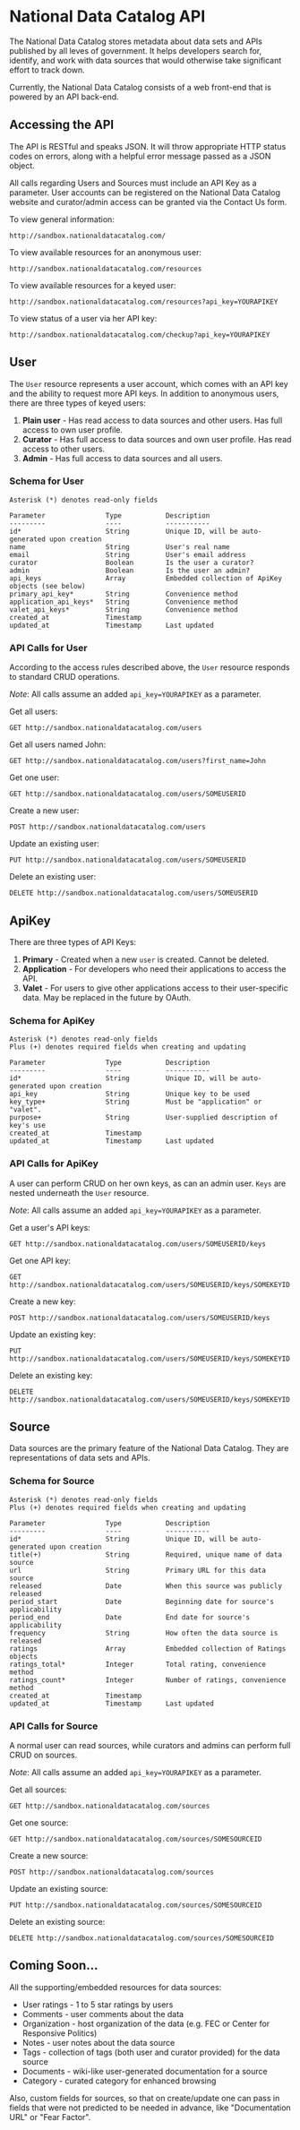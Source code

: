 # National Data Catalog API

The National Data Catalog stores metadata about data sets and APIs published by all leves of government. It helps developers search for, identify, and work with data sources that would otherwise take significant effort to track down.

Currently, the National Data Catalog consists of a web front-end that is powered by an API back-end.

## Accessing the API

The API is RESTful and speaks JSON. It will throw appropriate HTTP status codes on errors, along with a helpful error message passed as a JSON object.

All calls regarding Users and Sources must include an API Key as a parameter.
User accounts can be registered on the National Data Catalog website and curator/admin access can be granted via the Contact Us form.

To view general information:

    http://sandbox.nationaldatacatalog.com/
    
To view available resources for an anonymous user:

    http://sandbox.nationaldatacatalog.com/resources
    
To view available resources for a keyed user:

    http://sandbox.nationaldatacatalog.com/resources?api_key=YOURAPIKEY

To view status of a user via her API key:

    http://sandbox.nationaldatacatalog.com/checkup?api_key=YOURAPIKEY
    
## User

The `User` resource represents a user account, which comes with an API key and the ability to request more API keys. In addition to anonymous users, there are three types of keyed users:

1. **Plain user** - Has read access to data sources and other users. Has full access to own user profile.
2. **Curator** - Has full access to data sources and own user profile. Has read access to other users.
3. **Admin** - Has full access to data sources and all users.

### Schema for User

    Asterisk (*) denotes read-only fields

    Parameter               Type           Description
    ---------               ----           -----------
    id*                     String         Unique ID, will be auto-generated upon creation
    name                    String         User's real name
    email                   String         User's email address
    curator                 Boolean        Is the user a curator?
    admin                   Boolean        Is the user an admin?
    api_keys                Array          Embedded collection of ApiKey objects (see below)
    primary_api_key*        String         Convenience method
    application_api_keys*   String         Convenience method
    valet_api_keys*         String         Convenience method
    created_at              Timestamp      
    updated_at              Timestamp      Last updated

### API Calls for User

According to the access rules described above, the `User` resource responds to standard CRUD operations.

*Note*: All calls assume an added `api_key=YOURAPIKEY` as a parameter.

Get all users:

    GET http://sandbox.nationaldatacatalog.com/users
    
Get all users named John:

    GET http://sandbox.nationaldatacatalog.com/users?first_name=John

Get one user:

    GET http://sandbox.nationaldatacatalog.com/users/SOMEUSERID
    
Create a new user:

    POST http://sandbox.nationaldatacatalog.com/users

Update an existing user:

    PUT http://sandbox.nationaldatacatalog.com/users/SOMEUSERID
    
Delete an existing user:

    DELETE http://sandbox.nationaldatacatalog.com/users/SOMEUSERID
    
## ApiKey

There are three types of API Keys:

1. **Primary** - Created when a new `user` is created. Cannot be deleted.
2. **Application** - For developers who need their applications to access the API.
3. **Valet** - For users to give other applications access to their user-specific data. May be replaced in the future by OAuth.

### Schema for ApiKey

    Asterisk (*) denotes read-only fields
    Plus (+) denotes required fields when creating and updating

    Parameter               Type           Description
    ---------               ----           -----------
    id*                     String         Unique ID, will be auto-generated upon creation
    api_key                 String         Unique key to be used
    key_type+               String         Must be "application" or "valet".
    purpose+                String         User-supplied description of key's use
    created_at              Timestamp      
    updated_at              Timestamp      Last updated
    
### API Calls for ApiKey

A user can perform CRUD on her own keys, as can an admin user. `Keys` are nested underneath the `User` resource.

*Note*: All calls assume an added `api_key=YOURAPIKEY` as a parameter.

Get a user's API keys:

    GET http://sandbox.nationaldatacatalog.com/users/SOMEUSERID/keys

Get one API key:

    GET http://sandbox.nationaldatacatalog.com/users/SOMEUSERID/keys/SOMEKEYID
    
Create a new key:

    POST http://sandbox.nationaldatacatalog.com/users/SOMEUSERID/keys

Update an existing key:

    PUT http://sandbox.nationaldatacatalog.com/users/SOMEUSERID/keys/SOMEKEYID
    
Delete an existing key:

    DELETE http://sandbox.nationaldatacatalog.com/users/SOMEUSERID/keys/SOMEKEYID
    
## Source

Data sources are the primary feature of the National Data Catalog. They are representations of data sets and APIs.

### Schema for Source

    Asterisk (*) denotes read-only fields
    Plus (+) denotes required fields when creating and updating

    Parameter               Type           Description
    ---------               ----           -----------
    id*                     String         Unique ID, will be auto-generated upon creation
    title(+)                String         Required, unique name of data source
    url                     String         Primary URL for this data source
    released                Date           When this source was publicly released
    period_start            Date           Beginning date for source's applicability
    period_end              Date           End date for source's applicability
    frequency               String         How often the data source is released
    ratings                 Array          Embedded collection of Ratings objects
    ratings_total*          Integer        Total rating, convenience method
    ratings_count*          Integer        Number of ratings, convenience method
    created_at              Timestamp      
    updated_at              Timestamp      Last updated

### API Calls for Source

A normal user can read sources, while curators and admins can perform full CRUD on sources.

*Note*: All calls assume an added `api_key=YOURAPIKEY` as a parameter.

Get all sources:

    GET http://sandbox.nationaldatacatalog.com/sources

Get one source:

    GET http://sandbox.nationaldatacatalog.com/sources/SOMESOURCEID
    
Create a new source:

    POST http://sandbox.nationaldatacatalog.com/sources

Update an existing source:

    PUT http://sandbox.nationaldatacatalog.com/sources/SOMESOURCEID
    
Delete an existing source:

    DELETE http://sandbox.nationaldatacatalog.com/sources/SOMESOURCEID
    
## Coming Soon...

All the supporting/embedded resources for data sources:

* User ratings - 1 to 5 star ratings by users
* Comments - user comments about the data
* Organization - host organization of the data (e.g. FEC or Center for Responsive Politics)
* Notes - user notes about the data source
* Tags - collection of tags (both user and curator provided) for the data source
* Documents - wiki-like user-generated documentation for a source
* Category - curated category for enhanced browsing

Also, custom fields for sources, so that on create/update one can pass in fields that were not predicted to be needed in advance, like "Documentation URL" or "Fear Factor".